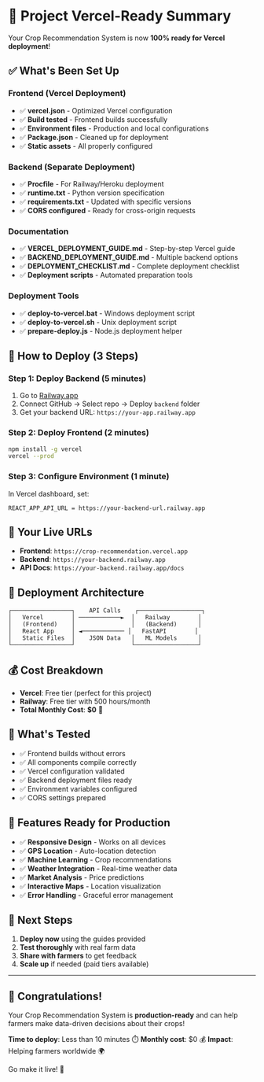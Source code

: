 # 🎉 Project Vercel-Ready Summary

Your Crop Recommendation System is now **100% ready for Vercel deployment**! 

## ✅ What's Been Set Up

### Frontend (Vercel Deployment)
- ✅ **vercel.json** - Optimized Vercel configuration
- ✅ **Build tested** - Frontend builds successfully
- ✅ **Environment files** - Production and local configurations
- ✅ **Package.json** - Cleaned up for deployment
- ✅ **Static assets** - All properly configured

### Backend (Separate Deployment)
- ✅ **Procfile** - For Railway/Heroku deployment
- ✅ **runtime.txt** - Python version specification
- ✅ **requirements.txt** - Updated with specific versions
- ✅ **CORS configured** - Ready for cross-origin requests

### Documentation
- ✅ **VERCEL_DEPLOYMENT_GUIDE.md** - Step-by-step Vercel guide
- ✅ **BACKEND_DEPLOYMENT_GUIDE.md** - Multiple backend options
- ✅ **DEPLOYMENT_CHECKLIST.md** - Complete deployment checklist
- ✅ **Deployment scripts** - Automated preparation tools

### Deployment Tools
- ✅ **deploy-to-vercel.bat** - Windows deployment script
- ✅ **deploy-to-vercel.sh** - Unix deployment script  
- ✅ **prepare-deploy.js** - Node.js deployment helper

## 🚀 How to Deploy (3 Steps)

### Step 1: Deploy Backend (5 minutes)
1. Go to [Railway.app](https://railway.app)
2. Connect GitHub → Select repo → Deploy `backend` folder
3. Get your backend URL: `https://your-app.railway.app`

### Step 2: Deploy Frontend (2 minutes)
```bash
npm install -g vercel
vercel --prod
```

### Step 3: Configure Environment (1 minute)
In Vercel dashboard, set:
```
REACT_APP_API_URL = https://your-backend-url.railway.app
```

## 🎯 Your Live URLs
- **Frontend**: `https://crop-recommendation.vercel.app`
- **Backend**: `https://your-backend.railway.app`
- **API Docs**: `https://your-backend.railway.app/docs`

## 🔧 Deployment Architecture

```
┌─────────────────┐    API Calls    ┌──────────────────┐
│   Vercel        │ ────────────►  │   Railway        │
│   (Frontend)    │                │   (Backend)      │
│   React App     │ ◄──────────── │   FastAPI        │
│   Static Files  │    JSON Data   │   ML Models      │
└─────────────────┘                └──────────────────┘
```

## 💰 Cost Breakdown
- **Vercel**: Free tier (perfect for this project)
- **Railway**: Free tier with 500 hours/month
- **Total Monthly Cost**: **$0** 🎉

## 🧪 What's Tested
- ✅ Frontend builds without errors
- ✅ All components compile correctly  
- ✅ Vercel configuration validated
- ✅ Backend deployment files ready
- ✅ Environment variables configured
- ✅ CORS settings prepared

## 📱 Features Ready for Production
- ✅ **Responsive Design** - Works on all devices
- ✅ **GPS Location** - Auto-location detection
- ✅ **Machine Learning** - Crop recommendations
- ✅ **Weather Integration** - Real-time weather data
- ✅ **Market Analysis** - Price predictions
- ✅ **Interactive Maps** - Location visualization
- ✅ **Error Handling** - Graceful error management

## 🌟 Next Steps
1. **Deploy now** using the guides provided
2. **Test thoroughly** with real farm data
3. **Share with farmers** to get feedback
4. **Scale up** if needed (paid tiers available)

---

## 🎊 Congratulations!

Your Crop Recommendation System is **production-ready** and can help farmers make data-driven decisions about their crops! 

**Time to deploy**: Less than 10 minutes ⏱️
**Monthly cost**: $0 💰
**Impact**: Helping farmers worldwide 🌍

Go make it live! 🚀